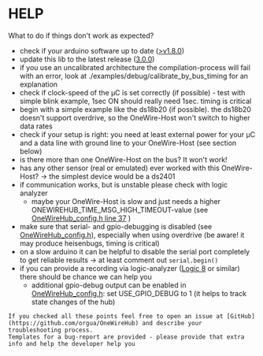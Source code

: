 # HELP

What to do if things don't work as expected?

- check if your arduino software up to date ([>v1.8.0](https://www.arduino.cc/en/software))
- update this lib to the latest release ([3.0.0](https://github.com/orgua/OneWireHub/releases))
- if you use an uncalibrated architecture the compilation-process will fail with an error, look at ./examples/debug/calibrate_by_bus_timing for an explanation
- check if clock-speed of the µC is set correctly (if possible) - test with simple blink example, 1sec ON should really need 1sec. timing is critical
- begin with a simple example like the ds18b20 (if possible). the ds18b20 doesn't support overdrive, so the OneWire-Host won't switch to higher data rates
- check if your setup is right: you need at least external power for your µC and a data line with ground line to your OneWire-Host (see section below)
- is there more than one OneWire-Host on the bus? It won't work!
- has any other sensor (real or emulated) ever worked with this OneWire-Host? -> the simplest device would be a ds2401
- if communication works, but is unstable please check with logic analyzer
    - maybe your OneWire-Host is slow and just needs a higher ONEWIREHUB_TIME_MSG_HIGH_TIMEOUT-value (see [OneWireHub_config.h line 37](https://github.com/orgua/OneWireHub/blob/main/src/OneWireHub_config.h#L37) )
- make sure that serial- and gpio-debugging is disabled (see [OneWireHub_config.h](https://github.com/orgua/OneWireHub/blob/main/src/OneWireHub_config.h)), especially when using overdrive (be aware! it may produce heisenbugs, timing is critical)
- on a slow arduino it can be helpful to disable the serial port completely to get reliable results -> at least comment out `serial.begin()`
- if you can provide a recording via logic-analyzer ([Logic 8](https://usd.saleae.com/products/saleae-logic-8) or similar) there should be chance we can help you
    - additional gpio-debug output can be enabled in [OneWireHub_config.h](https://github.com/orgua/OneWireHub/blob/main/src/OneWireHub_config.h): set USE_GPIO_DEBUG to 1 (it helps to track state changes of the hub)

```{Note}
If you checked all these points feel free to open an issue at [GitHub](https://github.com/orgua/OneWireHub) and describe your troubleshooting process.
Templates for a bug-report are provided - please provide that extra info and help the developer help you
```
